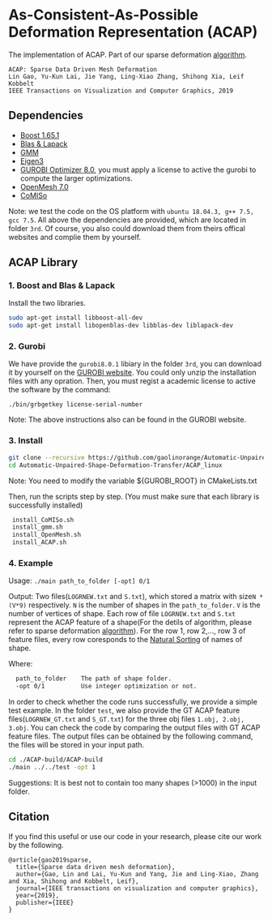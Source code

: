 
# As-Consistent-As-Possible Deformation Representation (ACAP)
The implementation of ACAP.
Part of our sparse deformation [algorithm](https://arxiv.org/abs/1709.01250).

```
ACAP: Sparse Data Driven Mesh Deformation
Lin Gao, Yu-Kun Lai, Jie Yang, Ling-Xiao Zhang, Shihong Xia, Leif Kobbelt
IEEE Transactions on Visualization and Computer Graphics, 2019
```


## Dependencies
- [Boost 1.65.1](https://www.boost.org/)
- [Blas & Lapack](https://www.netlib.org/lapack/lug/node11.html)
- [GMM](http://getfem.org/download.html)
- [Eigen3](http://eigen.tuxfamily.org/index.php?title=Main_Page)
- [GUROBI Optimizer 8.0](http://www.gurobi.com/), you must apply a license to active the gurobi to compute the larger optimizations.
- [OpenMesh 7.0](https://www.openmesh.org/download/)
- [CoMISo](https://graphics.rwth-aachen.de:9000/CoMISo/CoMISo)

Note: we test the code on the OS platform with ```ubuntu 18.04.3, g++ 7.5, gcc 7.5```. All above the dependencies are provided, which are located in folder ```3rd```. Of course, you also could download them from theirs offical websites and complie them by yourself.

## ACAP Library

### 1. Boost and Blas & Lapack

Install the two libraries.
```sh
sudo apt-get install libboost-all-dev
sudo apt-get install libopenblas-dev libblas-dev liblapack-dev
```

### 2. Gurobi

We have provide the ```gurobi8.0.1``` libiary in the folder ```3rd```, you can download it by yourself on the [GUROBI website](https://www.gurobi.com/downloads/gurobi-optimizer-eula/). You could only unzip the installation files with any opration. Then, you must regist a academic license to active the software by the command:

```
./bin/grbgetkey license-serial-number
```

Note: The above instructions also can be found in the GUROBI website.


### 3. Install

```sh
git clone --recursive https://github.com/gaolinorange/Automatic-Unpaired-Shape-Deformation-Transfer.git
cd Automatic-Unpaired-Shape-Deformation-Transfer/ACAP_linux
```

Note: You need to modify the variable ${GUROBI_ROOT} in CMakeLists.txt

Then, run the scripts step by step. (You must make sure that each library is successfully installed)

```sh
 install_CoMISo.sh
 install_gmm.sh
 install_OpenMesh.sh
 install_ACAP.sh
```

### 4. Example

Usage: ```./main path_to_folder [-opt] 0/1```

Output: Two files(```LOGRNEW.txt``` and ```S.txt```), which stored a matrix with size```N * (V*9)``` respectively. ```N``` is the number of shapes in the ```path_to_folder```. ```V``` is the number of vertices of shape. Each row of file ```LOGRNEW.txt``` and ```S.txt``` represent the ACAP feature of a shape(For the detils of algorithm, please refer to sparse deformation [algorithm](https://arxiv.org/abs/1709.01250)). For the row 1, row 2,..., row 3 of feature files, every row coresponds to the [Natural Sorting](https://en.wikipedia.org/wiki/Natural_sort_order) of names of shape. 


Where:

```sh
  path_to_folder    The path of shape folder.
  -opt 0/1          Use integer optimization or not.
```
In order to check whether the code runs successfully, we provide a simple test example. In the folder ```test```, we also provide the GT ACAP feature files(```LOGRNEW_GT.txt``` and ```S_GT.txt```) for the three obj files ```1.obj, 2.obj, 3.obj```. You can check the code by comparing the output files with GT ACAP feature files. The output files can be obtained by the following command, the files will be stored in your input path.

```sh
cd ./ACAP-build/ACAP-build
./main ../../test -opt 1
```

Suggestions: It is best not to contain too many shapes (>1000) in the input folder. 

## Citation

If you find this useful or use our code in your research, please cite our work by the following.

```
@article{gao2019sparse,
  title={Sparse data driven mesh deformation},
  author={Gao, Lin and Lai, Yu-Kun and Yang, Jie and Ling-Xiao, Zhang and Xia, Shihong and Kobbelt, Leif},
  journal={IEEE transactions on visualization and computer graphics},
  year={2019},
  publisher={IEEE}
}
```
